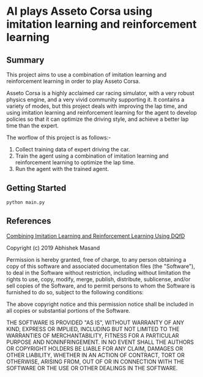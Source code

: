 

# AI plays Asseto Corsa using imitation learning and reinforcement learning

## Summary

This project aims to use a combination of imitation learning and reinforcement learning in order to play Asseto Corsa. 

Asseto Corsa is a highly acclaimed car racing simulator, with a very robust physics engine, and a very vivid community supporting it. It contains a variety of modes, but this project deals with improving the lap time, and using imitation learning and reinforcement learning for the agent to develop policies so that it can optimize the driving style, and achieve a better lap time than the expert. 

The worflow of this project is as follows:- 

1. Collect training data of expert driving the car. 
2. Train the agent using a combination of imitation learning and reinforcement learning to optimize the lap time. 
3. Run the agent with the trained agent. 


## Getting Started

    python main.py

## References

[Combining Imitation Learning and Reinforcement Learning Using DQfD](https://danieltakeshi.github.io/2019/04/30/il-and-rl/#:~:text=Imitation%20Learning%20(IL)%20and%20Reinforcement,environment%20to%20get%20feedback%20signals.)











Copyright (c) 2019 Abhishek Masand

Permission is hereby granted, free of charge, to any person obtaining a copy
of this software and associated documentation files (the "Software"), to deal
in the Software without restriction, including without limitation the rights
to use, copy, modify, merge, publish, distribute, sublicense, and/or sell
copies of the Software, and to permit persons to whom the Software is
furnished to do so, subject to the following conditions:

The above copyright notice and this permission notice shall be included in all
copies or substantial portions of the Software.

THE SOFTWARE IS PROVIDED "AS IS", WITHOUT WARRANTY OF ANY KIND, EXPRESS OR
IMPLIED, INCLUDING BUT NOT LIMITED TO THE WARRANTIES OF MERCHANTABILITY,
FITNESS FOR A PARTICULAR PURPOSE AND NONINFRINGEMENT. IN NO EVENT SHALL THE
AUTHORS OR COPYRIGHT HOLDERS BE LIABLE FOR ANY CLAIM, DAMAGES OR OTHER
LIABILITY, WHETHER IN AN ACTION OF CONTRACT, TORT OR OTHERWISE, ARISING FROM,
OUT OF OR IN CONNECTION WITH THE SOFTWARE OR THE USE OR OTHER DEALINGS IN THE
SOFTWARE.
